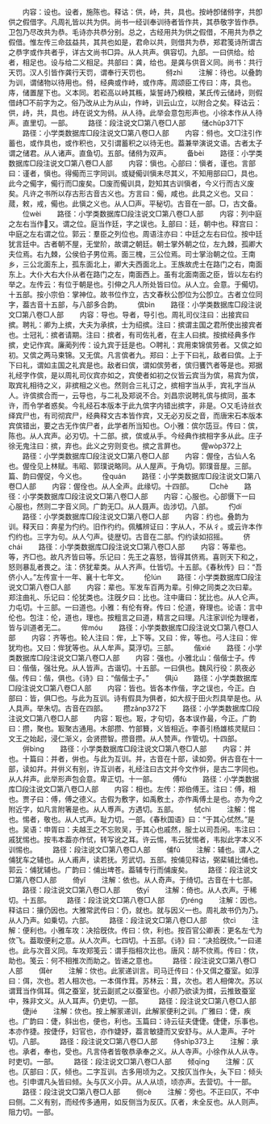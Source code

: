 <!-- { "loadSidebar": true } -->
　　内容：设也。设者，施陈也。释诂：供，峙，共，具也。按峙卽储偫字，共卽供之假借字。凡周礼皆以共为供。尚书一经训奉训待者皆作共，其恭敬字皆作恭。卫包乃尽改共为恭。毛诗亦共恭分别。总之，古经用共为供之假借，不用共为恭之假借。惟左传三命兹益共，其共也如是，君命以共，则借共为恭，郑君笺诗所谓古之恭字或作共者乎，详古文尚书□异。从人共声。俱容切。九部。一曰供给。给者，相足也。设与给二义相足。共部曰：龚，给也。是龚与供音义同。尚书：共行天罚。汉人引皆作龚行天罚，谓奉行天罚也。
　　偫zhì
　　注解：待也。以叠韵为训，谓储物以待用也。偫，经典或作峙，或作庤。周颂臣工传曰：庤，具也。庤，储置屋下也。义本同。若崧高以峙其粻，粊誓歭乃糗粮，某氏传云储歭，则假借歭□不前字为之。俗乃改从止为从山，作峙，训云山立，以附合之矣。释诂云：供，歭，共，具也。歭在说文为偫。从人待。此举会意包形声也。小徐本作从人待声。直里切。一部。
　　路径：段注说文□第八卷□人部
　　储chǔp371下
　　路径：小学类数据库□段注说文□第八卷□人部
　　内容：偫也。文□注引作蓄也，或作具也，或作积也，又引谓蓄积之以待无也。葢兼举演说文语。古者太子谓之储君。从人诸声。直鱼切。五部。储偫为双声。
　　备bèi
　　路径：小学类数据库□段注说文□第八卷□人部
　　内容：愼也。心部曰：愼者，谨也。言部曰：谨者，愼也。得僃而三字同训。或疑僃训愼未尽其义，不知用部曰□，具也。此今之僃字，僃行而□废矣。□废而僃训具，尟知其古训愼者，今义行而古义废矣。凡许之书所以存古形古音古义也。方言曰：僃，咸也。此具之义也。又曰：蒇，敕，戒，僃也。此愼之义也。从人□声。平秘切。古音在一部。□，古文备。
　　位wèi
　　路径：小学类数据库□段注说文□第八卷□人部
　　内容：列中庭之左右当作又。谓之位。庭当作廷，字之误也。廴部曰：廷，朝中也。释宫曰：中庭之左右谓之位。郭云：羣臣之列位也。周语注亦曰：中廷之左右曰位。按中廷犹言廷中。古者朝不屋，无堂阶，故谓之朝廷。朝士掌外朝之位，左九棘，孤卿大夫位焉。右九棘，公侯伯子男位焉。面三槐，三公位焉。司士掌治朝之位。王南乡，三公北面东上，孤东面北上，卿大夫西面北上。王族故虎士在路门之右，南面东上。大仆大右大仆从者在路门之左，南面西上。虽有北面南面之臣，皆以左右约举之。左传云：有位于朝是也。引伸之凡人所处皆曰位。从人立。会意。于僃切。十五部。按小宗伯：掌神位。故书位作立，古文春秋公卽位为公卽立。古者立位同字，葢古音十五部，与八部多合韵。
　　傧bìn
　　路径：小学类数据库□段注说文□第八卷□人部
　　内容：导也。导者，导引也。周礼司仪注曰：出接宾曰摈。聘礼：卿为上摈，大夫为承摈，士为绍摈。注曰：摈谓主国之君所使出接宾者也。士冠礼：摈者请期。注曰：摈者，有司佐礼者，在主人曰摈。按摈经典多作摈，史记作宾。廉蔺列传：设九宾于廷是也。○聘礼：宾用束锦傧劳者。又傧之如初。又傧之两马束锦。又无傧。凡言傧者九。郑曰：上于下曰礼，敌者曰傧。上于下曰礼，谓如主国之礼宾是也。敌者曰傧，谓如傧劳者，傧归饔饩者等是也。郑据礼经字作傧，是以周礼司仪宾亦如之，宾使者如初之仪皆云宾当为傧，易宾为傧，取宾礼相待之义，非摈相之义也。然则合三礼订之，摈相字当从手，宾礼字当从人。许傧摈合而一，云导也，与二礼及郑说不合。刘昌宗说聘礼傧与摈同，虽本许，而令学者惑矣。今礼经石本版本于此九傧字内错出摈字，非是。○又毛诗丝衣绎宾尸也，有司彻宾尸，经典释文古本皆作宾，又无必刃反之音，而唐宋石本版本宾傧错出，要之古无作傧尸者，此学者所当知也。○小雅：傧尔笾豆。传曰：傧，陈也。从人宾声。必刃切。十二部。摈，傧或从手。今经典作摈相字多从此。庄子徐无鬼注曰：摈，弃也。此义之穷则变也。摈之言屛也。
　　偓wòp372上
　　路径：小学类数据库□段注说文□第八卷□人部
　　内容：偓佺，古仙人名也。偓佺见上林赋。韦昭、郭璞说略同。从人屋声。于角切。郭璞音屋。三部。篇、韵曰偓促，今义也。
　　佺quán
　　路径：小学类数据库□段注说文□第八卷□人部
　　内容：偓佺也。从人全声。此缘切。十四部。
　　□chè
　　路径：小学类数据库□段注说文□第八卷□人部
　　内容：心服也。心部慑下一曰心服也，然则二字音义同。广韵无□。从人聂声。齿涉切。八部。
　　仢dí
　　路径：小学类数据库□段注说文□第八卷□人部
　　内容：约也。叠韵为训。释天曰：奔星为仢约。旧作彴约。佩觿辨证曰：字从人，不从彳。或云许本作仢约也。三字为句。从人勺声。徒歴切。古音在二部。仢约读如招摇。
　　侪chái
　　路径：小学类数据库□段注说文□第八卷□人部
　　内容：等辈也。等，齐□也。故凡齐皆曰等。乐记曰：先王之喜怒，皆得其侪焉。喜则天下和之，怒则暴乱者畏之。注：侪犹辈类。从人齐声。仕皆切。十五部。《春秋传》曰：“吾侪小人。”左传宣十一年、襄十七年文。
　　伦lún
　　路径：小学类数据库□段注说文□第八卷□人部
　　内容：辈也。军发车百两为辈。引伸之同类之次曰辈。郑注曲礼、乐记曰：伦犹类也。注旣夕曰：比也。注中庸曰：犹比也。从人仑声。力屯切。十三部。一曰道也。小雅：有伦有脊。传曰：伦道，脊理也。论语：言中伦也。包注：伦，道也，理也。按粗言之曰道，精言之曰理。凡注家训伦为理者，皆与训道者无二。
　　侔móu
　　路径：小学类数据库□段注说文□第八卷□人部
　　内容：齐等也。轮人注曰：侔，上下等。又曰：侔，等也。弓人注曰：侔犹均也。又曰：侔犹等也。从人牟声。莫浮切。三部。
　　偕xié
　　路径：小学类数据库□段注说文□第八卷□人部
　　内容：强也。小雅北山：偕偕士子。传曰：偕偕，强壮皃。从人皆声。古谐切。十五部。一曰俱也。魏风行役：夙夜必偕。传曰：偕，俱也。《诗》曰：“偕偕士子。”
　　俱jū
　　路径：小学类数据库□段注说文□第八卷□人部
　　内容：皆也。皆各本作偕，字之误也，今正。白部曰：皆，俱□也。与此为互训。诗有假具为俱者，如大叔于田火烈具举是也。从人具声。举朱切。古音在四部。
　　攒zǎnp372下
　　路径：小学类数据库□段注说文□第八卷□人部
　　内容：冣也。冣，才句切，各本误作最，今正。广韵曰：攒，聚也。冣聚古通用。木部攒、竹部籫，义皆相近。李善引杨雄核灵赋曰：文王之始起，浸仁渐义，会贤攒智。攒音攒。从人赞声。作管切。十四部。
　　倂bìnɡ
　　路径：小学类数据库□段注说文□第八卷□人部
　　内容：并也。十篇曰：并者，倂也。与此为互训。并，古音在十部，读如旁。倂古音在十一部，读如幷。并倂义有别，许互训者，礼经注曰古文并今文作倂，是古二字同也。从人幷声。此举形声包会意。卑正切。十一部。
　　傅fù
　　路径：小学类数据库□段注说文□第八卷□人部
　　内容：相也。左传：郑伯傅王。注曰：傅，相也。贾子曰：傅，傅之德义。古假为敷字，如禹敷土，亦作禹傅土是也。亦为今之附近字，如凡言附箸是也。从人尃声。方遇切。五部。
　　侙chì
　　注解：惕也。惕者，敬也。从人式声。耻力切。一部。《春秋国语》曰：“于其心侙然。”是也。吴语：申胥曰：夫越王之不忘败吴，于其心也戚然，服士以司吾闲。韦注曰：戚犹惕也。按韦本葢亦作侙，转写讹之耳。许云惕，韦云犹惕者，韦拟此字本义不训惕也。
　　路径：段注说文□第八卷□人部
　　俌fǔ
　　注解：辅也。谓人之俌犹车之辅也。从人甫声，读若抚。芳武切。五部。按俌见释诂，弼棐辅比俌也。郭云：俌犹辅也。广韵曰：俌出埤苍。葢辅专行而俌废矣。
　　路径：段注说文□第八卷□人部
　　倚yǐ
　　注解：依也。从人奇声。于绮切。古音在十七部。
　　路径：段注说文□第八卷□人部
　　依yī
　　注解：倚也。从人衣声。于稀切。十五部。
　　路径：段注说文□第八卷□人部
　　仍rénɡ
　　注解：因也。释诂曰：攘仍因也。大雅常武传曰：仍，就也。就与因义一也。周礼故书仍为乃。从人乃声。如乗切。六部。
　　路径：段注说文□第八卷□人部
　　佽cì
　　注解：便利也。小雅车攻：决拾旣佽。传曰：佽，利也。按百官公卿表：更名左弋为佽飞。葢取便利之意。从人次声。七四切。十五部。《诗》曰：“决拾旣佽。”一曰递也。此与次音义同。车攻郑笺云：谓手指相次比也。唐风：胡不佽焉。传曰：佽，助也。笺云：何不相推次而助之。皆递之意也。
　　路径：段注说文□第八卷□人部
　　佴èr
　　注解：佽也。此冡递训言。司马迁传曰：仆又佴之蚕室。如淳曰：佴，次也。若人相次也。一本佴作茸。苏林云：茸，次也。若人相俾次。苏以谓茸当作佴耳。佴之蚕室，犹云副贰之以蚕室也。小颜乃欲读为搑，云推致蚕室中，殊非文义。从人耳声。仍吏切。一部。
　　路径：段注说文□第八卷□人部
　　倢jié
　　注解：佽也。按上解冡递训，此解冡便利之训。广雅曰：倢，疾也。广韵曰：倢，斜出也，便也，利也。玉篇曰：诗云征夫倢倢。倢倢，乐事也。本亦作捷。按倢伃，妇官也，亦作婕妤，葢言敏捷而又安舒与。从人疌声。子叶切。八部。
　　路径：段注说文□第八卷□人部
　　侍shìp373上
　　注解：承也。承者，奉也，受也。凡言侍者皆敬恭承奉之义。从人寺声。小徐作从人从寺。时吏切。一部。
　　路径：段注说文□第八卷□人部
　　倾qīnɡ
　　注解：仄也。仄部曰：仄，倾也。二字互训。古多用顷为之。又按仄当作夨，夨下曰：倾头也。引申谓凡夨皆曰倾。夨与仄义小异。从人从顷，顷亦声。去营切。十一部。
　　路径：段注说文□第八卷□人部
　　侧cè
　　注解：旁也。不正曰仄，不中曰侧。二义有别，而经传多通用，如反侧当为反仄。仄者，未全反也。从人则声。阻力切。一部。
